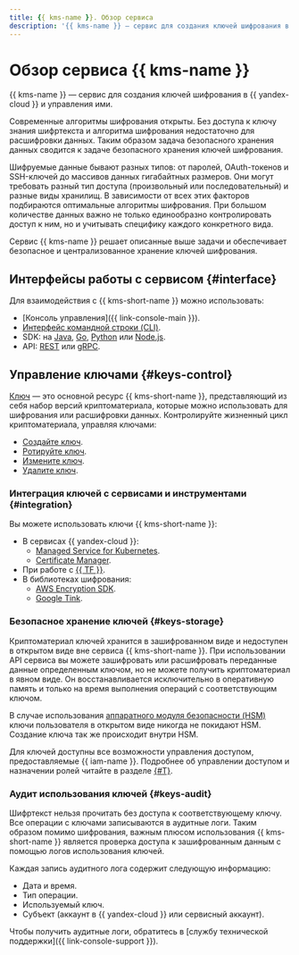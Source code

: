 ```yaml
---
title: {{ kms-name }}. Обзор сервиса
description: '{{ kms-name }} — сервис для создания ключей шифрования в {{ yandex-cloud }} и управления ими. Современные алгоритмы шифрования открыты. Без доступа к ключу знания шифртекста и алгоритма шифрования недостаточно для расшифровки данных. Таким образом задача безопасного хранения данных сводится к задаче безопасного хранения ключей шифрования.'
---
```


# Обзор сервиса {{ kms-name }}

{{ kms-name }} — сервис для создания ключей шифрования в {{ yandex-cloud }} и управления ими.

Современные алгоритмы шифрования открыты. Без доступа к ключу знания шифртекста и алгоритма шифрования недостаточно для расшифровки данных. Таким образом задача безопасного хранения данных сводится к задаче безопасного хранения ключей шифрования.

Шифруемые данные бывают разных типов: от паролей, OAuth-токенов и SSH-ключей до массивов данных гигабайтных размеров. Они могут требовать разный тип доступа (произвольный или последовательный) и разные виды хранилищ. В зависимости от всех этих факторов подбираются оптимальные алгоритмы шифрования. При большом количестве данных важно не только единообразно контролировать доступ к ним, но и учитывать специфику каждого конкретного вида.

Сервис {{ kms-name }} решает описанные выше задачи и обеспечивает безопасное и централизованное хранение ключей шифрования.

## Интерфейсы работы с сервисом {#interface}

Для взаимодействия с {{ kms-short-name }} можно использовать:
* [Консоль управления]({{ link-console-main }}).
* [Интерфейс командной строки (CLI)](../../cli/).
* SDK: на [Java](https://github.com/yandex-cloud/java-sdk), [Go](https://github.com/yandex-cloud/go-sdk), [Python](https://github.com/yandex-cloud/python-sdk) или [Node.js](https://github.com/yandex-cloud/nodejs-sdk).
* API: [REST](../api-ref/) или [gRPC](../grpc/).

## Управление ключами {#keys-control}

[Ключ](key.md) — это основной ресурс {{ kms-short-name }}, представляющий из себя набор версий криптоматериала, которые можно использовать для шифрования или расшифровки данных. Контролируйте жизненный цикл криптоматериала, управляя ключами: 
* [Создайте ключ](../operations/key.md#create).
* [Ротируйте ключ](../operations/key.md#rotate).
* [Измените ключ](../operations/key.md#update).
* [Удалите ключ](../operations/key.md#delete).

### Интеграция ключей с сервисами и инструментами {#integration}

Вы можете использовать ключи {{ kms-short-name }}:
* В сервисах {{ yandex-cloud }}:
  * [Managed Service for Kubernetes](../../managed-kubernetes/).
  * [Certificate Manager](../../certificate-manager/).
* При работе с [{{ TF }}](../tutorials/terraform-key.md).
* В библиотеках шифрования:
  * [AWS Encryption SDK](../tutorials/encrypt/aws-encryption-sdk.md).
  * [Google Tink](../tutorials/encrypt/google-tink.md).

### Безопасное хранение ключей {#keys-storage}

Криптоматериал ключей хранится в зашифрованном виде и недоступен в открытом виде вне сервиса {{ kms-short-name }}. При использовании API сервиса вы можете зашифровать или расшифровать переданные данные определенным ключом, но не можете получить криптоматериал в явном виде. Он восстанавливается исключительно в оперативную память и только на время выполнения операций с соответствующим ключом.

В случае использования [аппаратного модуля безопасности (HSM)](hsm.md) ключи пользователя в открытом виде никогда не покидают HSM. Создание ключа так же происходит внутри HSM. 

Для ключей доступны все возможности управления доступом, предоставляемые {{ iam-name }}. Подробнее об управлении доступом и назначении ролей читайте в разделе [{#T}](../security/index.md).

### Аудит использования ключей {#keys-audit}

Шифртекст нельзя прочитать без доступа к соответствующему ключу. Все операции с ключами записываются в аудитные логи. Таким образом помимо шифрования, важным плюсом использования {{ kms-short-name }} является проверка доступа к зашифрованным данным с помощью логов использования ключей.

Каждая запись аудитного лога содержит следующую информацию:
* Дата и время.
* Тип операции.
* Используемый ключ.
* Субъект (аккаунт в {{ yandex-cloud }} или сервисный аккаунт).

Чтобы получить аудитные логи, обратитесь в [службу технической поддержки]({{ link-console-support }}).